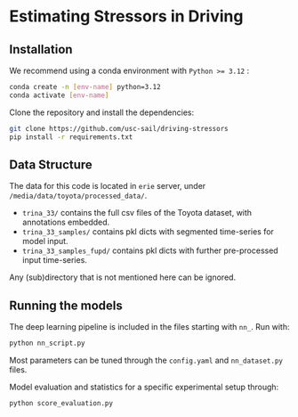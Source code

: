 # Estimating Stressors in Driving

## Installation

We recommend using a conda environment with ``Python >= 3.12`` :

```bash
conda create -n [env-name] python=3.12
conda activate [env-name]
```

Clone the repository and install the dependencies:

```bash
git clone https://github.com/usc-sail/driving-stressors
pip install -r requirements.txt
```

## Data Structure

The data for this code is located in ``erie`` server, under ``/media/data/toyota/processed_data/``.

* ``trina_33/`` contains the full csv files of the Toyota dataset, with annotations embedded.
* ``trina_33_samples/`` contains pkl dicts with segmented time-series for model input.
* ``trina_33_samples_fupd/`` contains pkl dicts with further pre-processed input time-series.

Any (sub)directory that is not mentioned here can be ignored.

## Running the models

The deep learning pipeline is included in the files starting with ``nn_``. Run with:

```bash
python nn_script.py
```

Most parameters can be tuned through the ``config.yaml`` and ``nn_dataset.py`` files.

Model evaluation and statistics for a specific experimental setup through:

```bash
python score_evaluation.py
```
